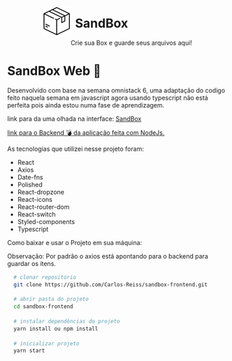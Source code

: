<div style="display:flex; align-itens: center; justify-content: center;">

  <img src="./src/assets/logo.svg" style="height: 64px;"/>
  <div style="display:flex; flex-direction: column;" >
    <h1 style="margin-left: 10px; margin-top: 20px;" >SandBox</h1>
    <span style="font-size: 14px;">Crie sua Box e guarde seus arquivos aqui!</span>
  </div>
</div>

# SandBox Web 🚀
  Desenvolvido com base na semana omnistack 6, uma  adaptação do codigo feito naquela semana em javascript agora usando typescript não está perfeita pois ainda estou numa fase de aprendizagem.


  link para da uma olhada na interface: [SandBox](https://frontend-sandbox.herokuapp.com/)

  [link para o Backend 💣 da aplicação feita com NodeJs.](https://github.com/Carlos-Reiss/sandbox-backend)

As tecnologias que utilizei nesse projeto foram:

- React
- Axios
- Date-fns
- Polished
- React-dropzone
- React-icons
- React-router-dom
- React-switch
- Styled-components
- Typescript

Como baixar e usar o Projeto em sua máquina:

Observação: Por padrão o axios está apontando para o backend para guardar os itens.

```bash
  # clonar repositório
  git clone https://github.com/Carlos-Reiss/sandbox-frontend.git

  # abrir pasta do projeto
  cd sandbox-frontend

  # instalar dependências do projeto
  yarn install ou npm install

  # inicializar projeto
  yarn start

```

